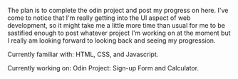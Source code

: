  The plan is to complete the odin project and post my progress on here. I've come to notice that I'm really getting into the UI aspect of web development, so it might take me a little more time than usual for me to be sastified enough to post whatever project I'm working on at the moment but I really am looking forward to looking back and seeing my progression.

Currently familiar with:
HTML, CSS, and Javascript. 

Currently working on:
Odin Project: Sign-up Form and Calculator.

<!---
kenshqw/kenshqw is a ✨ special ✨ repository because its `README.md` (this file) appears on your GitHub profile.
You can click the Preview link to take a look at your changes.
--->
